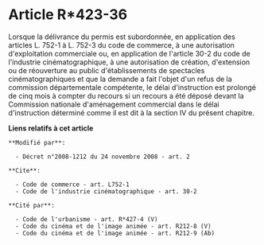 # Article R*423-36

Lorsque la délivrance du permis est subordonnée, en application des articles L. 752-1 à L. 752-3 du code de commerce, à une
autorisation d'exploitation commerciale ou, en application de l'article 30-2 du code de l'industrie cinématographique, à une
autorisation de création, d'extension ou de réouverture au public d'établissements de spectacles cinématographiques et que la
demande a fait l'objet d'un refus de la commission départementale compétente, le délai d'instruction est prolongé de cinq
mois à compter du recours si un recours a été déposé devant la Commission nationale d'aménagement commercial dans le délai
d'instruction déterminé comme il est dit à la section IV du présent chapitre.

**Liens relatifs à cet article**

	**Modifié par**:

	  - Décret n°2008-1212 du 24 novembre 2008 - art. 2

	**Cite**:

	  - Code de commerce - art. L752-1
	  - Code de l'industrie cinématographique - art. 30-2

	**Cité par**:

	  - Code de l'urbanisme - art. R*427-4 (V)
	  - Code du cinéma et de l'image animée - art. R212-8 (V)
	  - Code du cinéma et de l'image animée - art. R212-9 (Ab)
